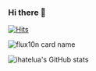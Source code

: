 ### Hi there 👋
[![Hits](https://hits.seeyoufarm.com/api/count/incr/badge.svg?url=https%3A%2F%2Fgithub.com%2Fihatelua%2Fhit-counter&count_bg=%235DAA93&title_bg=%23192C2D&icon=visualstudio.svg&icon_color=%23008ED5&title=&edge_flat=false)](https://hits.seeyoufarm.com)


![flux10n card name](https://cardivo.vercel.app/api?name=ihatelua&description=Well,%20so%20listen%20up.%20I%20really%20hate%20.&image=https://avatars.githubusercontent.com/u/54477695&backgroundColor=%23ecf0f1&github=ihatelua&pattern=leaf&colorPattern=%23eaeaea)


<!--
**ihatelua/ihatelua** is a ✨ _special_ ✨ repository because its `README.md` (this file) appears on your GitHub profile.

Here are some ideas to get you started:

- 🔭 I’m currently working on ...
- 🌱 I’m currently learning ...
- 👯 I’m looking to collaborate on ...
- 🤔 I’m looking for help with ...
- 💬 Ask me about ...
- 📫 How to reach me: ...
- 😄 Pronouns: ...
- ⚡ Fun fact: ...
-->

![ihatelua's GitHub stats](https://github-readme-stats.vercel.app/api?username=ihatelua&show_icons=true&count_private=true&include_all_commits=true)
